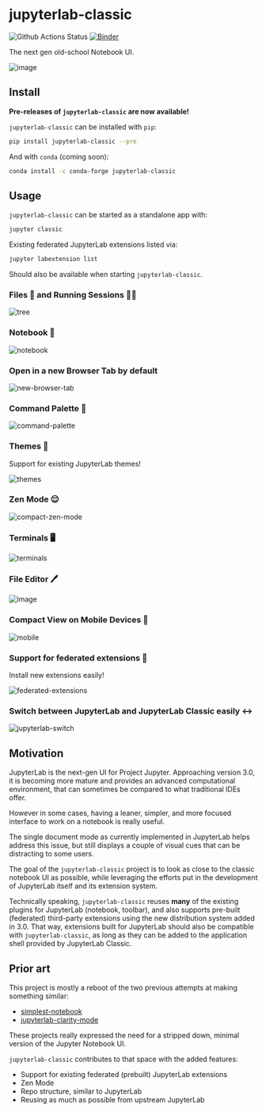 # jupyterlab-classic

![Github Actions Status](https://github.com/jtpio/jupyterlab-classic/workflows/Build/badge.svg)
[![Binder](https://mybinder.org/badge_logo.svg)](https://mybinder.org/v2/gh/jtpio/jupyterlab-classic/main?urlpath=classic/notebooks/binder/example.ipynb)

The next gen old-school Notebook UI.

![image](https://user-images.githubusercontent.com/591645/101378325-400fa280-38b3-11eb-81a5-4c7a1aca780e.png)

## Install

**Pre-releases of `jupyterlab-classic` are now available!**

`jupyterlab-classic` can be installed with `pip`:

```bash
pip install jupyterlab-classic --pre
```

And with `conda` (coming soon):

```bash
conda install -c conda-forge jupyterlab-classic
```

## Usage

`jupyterlab-classic` can be started as a standalone app with:

```bash
jupyter classic
```

Existing federated JupyterLab extensions listed via:

```bash
jupyter labextension list
```

Should also be available when starting `jupyterlab-classic`.

### Files 📂 and Running Sessions 🏃‍♀️

![tree](https://user-images.githubusercontent.com/591645/101952684-54c4a100-3bf9-11eb-8031-6900f6d3a445.gif)

### Notebook 📒

![notebook](https://user-images.githubusercontent.com/591645/101953039-efbd7b00-3bf9-11eb-9d34-3cb663a5ac43.gif)

### Open in a new Browser Tab by default

![new-browser-tab](https://user-images.githubusercontent.com/591645/101954309-21374600-3bfc-11eb-80fc-447dce4e6ac6.gif)

### Command Palette 🎨

![command-palette](https://user-images.githubusercontent.com/591645/101953322-72ded100-3bfa-11eb-9b13-3a912e4f6844.gif)

### Themes 🌈

Support for existing JupyterLab themes!

![themes](https://user-images.githubusercontent.com/591645/101953333-75d9c180-3bfa-11eb-868f-af54d1ea7091.gif)

### Zen Mode 😌

![compact-zen-mode](https://user-images.githubusercontent.com/591645/101923740-149cf880-3bd0-11eb-9617-e3349a76d034.gif)

### Terminals 🖥️

![terminals](https://user-images.githubusercontent.com/591645/101954217-fc42d300-3bfb-11eb-84c3-fbf84896b829.gif)

### File Editor 🖊️

![image](https://user-images.githubusercontent.com/591645/101953590-e2ed5700-3bfa-11eb-9fee-0b6d964f0949.png)

### Compact View on Mobile Devices 📱

![mobile](https://user-images.githubusercontent.com/591645/101954969-48424780-3bfd-11eb-8ce5-85f3d2d3ae4f.gif)

### Support for federated extensions 🧩

Install new extensions easily!

![federated-extensions](https://user-images.githubusercontent.com/591645/101954127-dd444100-3bfb-11eb-96be-fee87db5171d.gif)

### Switch between JupyterLab and JupyterLab Classic easily ↔️

![jupyterlab-switch](https://user-images.githubusercontent.com/591645/101954746-ec77be80-3bfc-11eb-85ed-7ac0922e365c.gif)

## Motivation

JupyterLab is the next-gen UI for Project Jupyter. Approaching version 3.0, it is becoming more mature and provides an advanced computational environment, that can sometimes be compared to what traditional IDEs offer.

However in some cases, having a leaner, simpler, and more focused interface to work on a notebook is really useful.

The single document mode as currently implemented in JupyterLab helps address this issue, but still displays a couple of visual cues that can be distracting to some users.

The goal of the `jupyterlab-classic` project is to look as close to the classic notebook UI as possible, while leveraging the efforts put in the development of JupyterLab itself and its extension system.

Technically speaking, `jupyterlab-classic` reuses **many** of the existing plugins for JupyterLab (notebook, toolbar), and also supports pre-built (federated) third-party extensions using the new distribution system added in 3.0. That way, extensions built for JupyterLab should also be compatible with `jupyterlab-classic`, as long as they can be added to the application shell provided by JupyterLab Classic.

## Prior art

This project is mostly a reboot of the two previous attempts at making something similar:

- [simplest-notebook](https://github.com/yuvipanda/simplest-notebook)
- [jupyterlab-clarity-mode](https://github.com/jupytercalpoly/jupyterlab-clarity-mode)

These projects really expressed the need for a stripped down, minimal version of the Jupyter Notebook UI.

`jupyterlab-classic` contributes to that space with the added features:

- Support for existing federated (prebuilt) JupyterLab extensions
- Zen Mode
- Repo structure, similar to JupyterLab
- Reusing as much as possible from upstream JupyterLab

